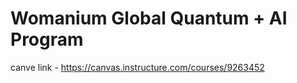 # Womanium Global Quantum + AI Program 

canve link - https://canvas.instructure.com/courses/9263452
